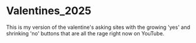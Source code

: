 # Valentines_2025
This is my version of the valentine's asking sites with the growing 'yes' and shrinking 'no' buttons that are all the rage right now on YouTube.
